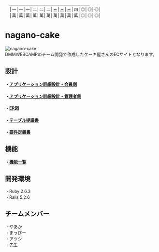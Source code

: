 　＿＿＿＿＿＿＿＿＿＿＿＿＿＿＿＿＿＿＿</br>
　│一│一│一│二│二│二│三│三│三│四│◎│◎│◎│</br>
　│萬│萬│萬│萬│萬│萬│萬│萬│萬│萬│◎│◎│◎│</br>
 
 # nagano-cake
 ![nagano-cake](https://user-images.githubusercontent.com/92457238/147306248-67b06731-c5f1-4c09-b341-5d480d77873f.jpeg)</br>
 DMMWEBCAMPのチーム開発で作成したケーキ屋さんのECサイトとなります。</br>
 
 ## 設計
#### ・[アプリケーション詳細設計・会員側](https://github.com/Suuankoutankimati/nagano-cake/files/7772109/nagano-cake.pdf)</br>
#### ・[アプリケーション詳細設計・管理者側](https://github.com/Suuankoutankimati/nagano-cake/files/7772114/nagano-cake.pdf)</br>
#### ・[ER図](https://github.com/Suuankoutankimati/nagano-cake/files/7772113/ER.nagano-cake.pdf)</br>
#### ・[テーブル提議書](https://github.com/Suuankoutankimati/nagano-cake/files/7772133/nagano-cake.xlsx)</br>
#### ・[要件定義書](https://github.com/Suuankoutankimati/nagano-cake/files/7772134/nagano-cake.pdf)</br>

## 機能
#### ・[機能一覧](https://github.com/Suuankoutankimati/nagano-cake/files/7772137/nagano-cake.pdf)</br>

## 開発環境
・Ruby 2.6.3</br>
・Rails 5.2.6</br>

## チームメンバー
・やあか</br>
・まっぴー</br>
・アツシ</br>
・先生</br>
